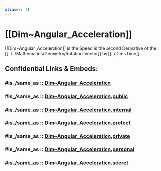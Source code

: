 ```yaml
---
aliases: []
---
```


# [[Dim~Angular_Acceleration]] 

[[Dim~Angular_Acceleration]] is the Speed is the second Derivative 
of the [[../../Mathematics/Geometry/Rotation-Vector]] by [[../Dim~Time]]. 


## Confidential Links & Embeds: 

### #is_/same_as :: [Dim~Angular_Acceleration](/_Standards/Dimension/Angular_Dimension/Dim~Angular_Acceleration.md) 

### #is_/same_as :: [Dim~Angular_Acceleration.public](/_public/Dimension/Angular_Dimension/Dim~Angular_Acceleration.public.md) 

### #is_/same_as :: [Dim~Angular_Acceleration.internal](/_internal/Dimension/Angular_Dimension/Dim~Angular_Acceleration.internal.md) 

### #is_/same_as :: [Dim~Angular_Acceleration.protect](/_protect/Dimension/Angular_Dimension/Dim~Angular_Acceleration.protect.md) 

### #is_/same_as :: [Dim~Angular_Acceleration.private](/_private/Dimension/Angular_Dimension/Dim~Angular_Acceleration.private.md) 

### #is_/same_as :: [Dim~Angular_Acceleration.personal](/_personal/Dimension/Angular_Dimension/Dim~Angular_Acceleration.personal.md) 

### #is_/same_as :: [Dim~Angular_Acceleration.secret](/_secret/Dimension/Angular_Dimension/Dim~Angular_Acceleration.secret.md)

